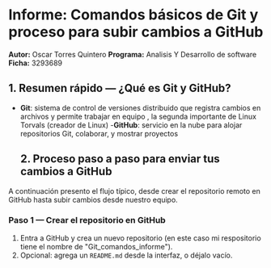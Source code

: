 
# Informe: Comandos básicos de Git y proceso para subir cambios a GitHub
**Autor:** Oscar Torres  Quintero
**Programa:** Analisis Y Desarrollo de software 
**Ficha:** 3293689
## 1. Resumen rápido — ¿Qué es Git y GitHub?
- **Git**: sistema de control de versiones distribuido que registra cambios en archivos y permite trabajar en equipo , la segunda importante de Linux Torvals (creador de Linux)
  -**GitHub**: servicio en la nube para alojar repositorios Git, colaborar, y mostrar proyectos
  ## 2. Proceso paso a paso para enviar tus cambios a GitHub

A continuación presento el flujo típico, desde crear el repositorio remoto en GitHub hasta subir cambios desde nuestro equipo.

### Paso 1 — Crear el repositorio en GitHub
1. Entra a GitHub y crea un nuevo repositorio (en este caso mi respositorio tiene el nombre de "Git_comandos_informe").
2. Opcional: agrega un `README.md` desde la interfaz, o déjalo vacío.

